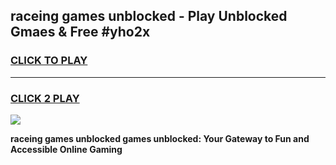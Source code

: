 
## raceing games unblocked - Play Unblocked Gmaes & Free #yho2x
<h3>
<a href="https://premium.freeplayer.one?title=raceing_games_unblocked&ref=01M">CLICK TO PLAY</a></h3>
<hr>

<h3>
<a href="https://premium.freeplayer.one?title=raceing_games_unblocked&ref=01M">CLICK 2 PLAY</a>
  
</h3>

<a href="https://premium.freeplayer.one?title=raceing_games_unblocked&ref=01M"><img src="https://clearcache.store/games.png"></a>


**raceing games unblocked games unblocked: Your Gateway to Fun and Accessible Online Gaming**

